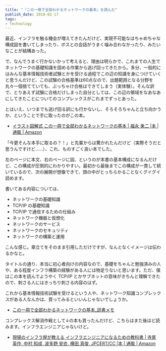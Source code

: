 ```yaml
---
title: "『この一冊で全部わかるネットワークの基本』を読んだ"
publish_date: 2018-02-17
tags:
- Technology
---
```


最近、インフラを触る機会が増えてきたんだけど、実現不可能なはちゃめちゃな構成図を書いてしまったり、ボスとの会話がうまく噛み合わなかったり、みたいなことが結構あった。

で、なんでうまく行かないかって考えると、理由は明らかで、これまでの人生でネットワークの基礎知識を固める作業から逃げ回ってきたから。多分、一般的にはみんな基本情報技術者試験とかを受ける過程でこの辺の知識を身につけていくと思うんだけど、この試験の合格基準は60点なので、出題範囲となる分野を丸々一個捨てていても、ぶっちゃけ合格はできてしまう（実体験）。そんな訳で、とりあえず試験に合格だけしまった自分としては、この辺の領域をなあなあにしてきたことについてのコンプレックスがこれまでずっとあった。

とはいえ、いつまでも逃げ回る訳にも行かないし、そろそろちゃんと立ち向かうか、ということで手に取ったのがこの本。

- [イラスト図解式 この一冊で全部わかるネットワークの基本 | 福永 勇二 |本 | 通販 | Amazon](https://www.amazon.co.jp/dp/4797386673/)

「今更そんな本手に取るの？！」と先輩からは驚かれたんだけど（実際そうだと思うんですけど……）、これ、ものすごく良い本でした。

左のページに本文、右のページに図、というのが本書の基本構成になるんだけど、この構成が圧倒的にわかりやすい。最初から最後までこの構成が一貫して続いているので、次の展開が想像できて、頭の中がとっちらかることなくグイグイ読めます。

書いてある内容については、

- ネットワークの基礎知識
- TCP/IP の基礎知識
- TCP/IP で通信するための仕組み
- ネットワーク機器と仮想化
- ネットワークのサービス
- ネットワークのセキュリティ
- ネットワークの構築と運用

こんな感じ。章立てをそのまま引用しただけですが、なんとなくイメージは伝わるかなと。

タイトルの通り、本当に初心者向けの内容なので、基礎をちゃんと勉強済みの人や、ある程度インフラ構築の経験がある人には物足りないと思います。ただ、僕はこの本を読んでようやく TCP/IP とかサブネットの意味がきちんと理解できたので、刺さる人にはきっちり刺さる内容のはず。

これから基本情報技術試験を受けるという人や、ネットワーク知識コンプレックスがある人なんかは、買ってみるといいんじゃないでしょうか。

- [この一冊で全部わかるネットワークの基本_読書メモ](https://gist.github.com/gushernobindsme/c1ecc9a14a52f2434344ed162eefd37f)

コンプレックス解消作戦として↓の本も買ったんだけど、こちらはまた後ほど読みます。インフラエンジニアじゃないけど。

- [現場のインフラ屋が教える インフラエンジニアになるための教科書 | 寺尾 英作, 中村 知成, 波多野 安衣, 横田 真俊, JPCERT/CC |本 | 通販 | Amazon](https://www.amazon.co.jp/dp/4802610432/)